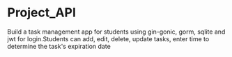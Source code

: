 # Project_API
Build a task management app for students using gin-gonic, gorm, sqlite and jwt for login.Students can add, edit, delete, update tasks, enter time to determine the task's expiration date
